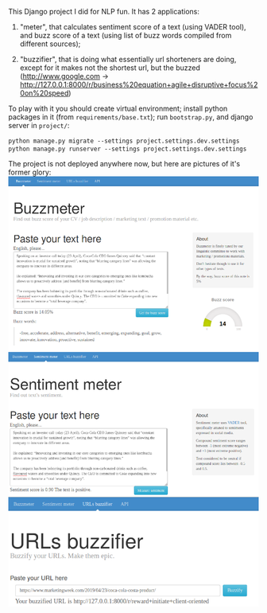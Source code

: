 This Django project I did for NLP fun. It has 2 applications:

1. "meter", that calculates sentiment score of a text (using VADER tool), and buzz score of a text (using
list of buzz words compiled from different sources);

2. "buzzifier", that is doing what essentially url shorteners are doing, except for it makes not the shortest
url, but the buzzed (http://www.google.com -> http://127.0.0.1:8000/r/business%20equation+agile+disruptive+focus%20on%20speed)

To play with it you should create virtual environment; install python packages in it (from `requirements/base.txt`);
run `bootstrap.py`, and django server in `project/`:

```
python manage.py migrate --settings project.settings.dev.settings
python manage.py runserver --settings project.settings.dev.settings
```

The project is not deployed anywhere now, but here are pictures of it's former glory:
![Buzzmeter](pics/buzzmeter.png)
![Sentiments meter](pics/sentiment_meter.png)
![Buzzifier](pics/buzzifier.png)
 

